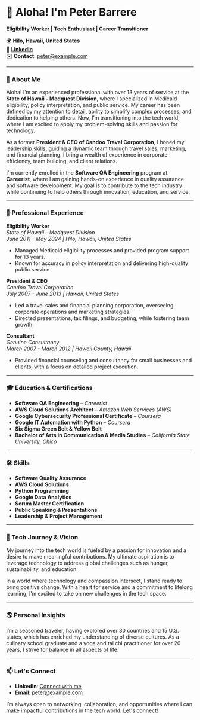 # 👋 Aloha! I'm Peter Barrere

**Eligibility Worker | Tech Enthusiast | Career Transitioner**

🌍 **Hilo, Hawaii, United States**  
🔗 **[LinkedIn](#)**  
✉️ **Contact**: peter@example.com  

---

### 🌟 About Me

Aloha! I’m an experienced professional with over 13 years of service at the **State of Hawaii - Medquest Division**, where I specialized in Medicaid eligibility, policy interpretation, and public service. My career has been defined by my attention to detail, ability to simplify complex processes, and dedication to helping others. Now, I’m transitioning into the tech world, where I am excited to apply my problem-solving skills and passion for technology.

As a former **President & CEO of Candoo Travel Corporation**, I honed my leadership skills, guiding a dynamic team through travel sales, marketing, and financial planning. I bring a wealth of experience in corporate efficiency, team building, and client relations.

I'm currently enrolled in the **Software QA Engineering** program at **Careerist**, where I am gaining hands-on experience in quality assurance and software development. My goal is to contribute to the tech industry while continuing to help others through innovation, education, and service.

---

### 💼 Professional Experience

**Eligibility Worker**  
*State of Hawaii - Medquest Division*  
*June 2011 - May 2024 | Hilo, Hawaii, United States*  
- Managed Medicaid eligibility processes and provided program support for 13 years.  
- Known for accuracy in policy interpretation and delivering high-quality public service.

**President & CEO**  
*Candoo Travel Corporation*  
*July 2007 - June 2013 | Hawaii, United States*  
- Led a travel sales and financial planning corporation, overseeing corporate operations and marketing strategies.  
- Directed presentations, tax filings, and budgeting, while fostering team growth.

**Consultant**  
*Genuine Consultancy*  
*March 2007 - March 2012 | Hawaii County, Hawaii*  
- Provided financial counseling and consultancy for small businesses and clients, with a focus on detailed project execution.

---

### 🎓 Education & Certifications

- **Software QA Engineering** – *Careerist*  
- **AWS Cloud Solutions Architect** – *Amazon Web Services (AWS)*  
- **Google Cybersecurity Professional Certificate** – *Coursera*  
- **Google IT Automation with Python** – *Coursera*  
- **Six Sigma Green Belt & Yellow Belt**  
- **Bachelor of Arts in Communication & Media Studies** – *California State University, Chico*

---

### 🛠️ Skills

- **Software Quality Assurance**  
- **AWS Cloud Solutions**  
- **Python Programming**  
- **Google Data Analytics**  
- **Scrum Master Certification**  
- **Public Speaking & Presentations**  
- **Leadership & Project Management**

---

### 🚀 Tech Journey & Vision

My journey into the tech world is fueled by a passion for innovation and a desire to make meaningful contributions. My ultimate aspiration is to leverage technology to address global challenges such as hunger, sustainability, and education.

In a world where technology and compassion intersect, I stand ready to bring positive change. With a heart for service and a commitment to lifelong learning, I’m excited to take on new challenges in the tech space.

---

### 🌎 Personal Insights

I’m a seasoned traveler, having explored over 30 countries and 15 U.S. states, which has enriched my understanding of diverse cultures. As a culinary school graduate and a yoga and tai chi practitioner for over 20 years, I strive for balance in all aspects of life.

---

### 📫 Let's Connect

- **LinkedIn**: [Connect with me](#)  
- **Email**: peter@example.com  

I’m always open to networking, collaboration, and opportunities where I can make impactful contributions in the tech world. Let's connect!
